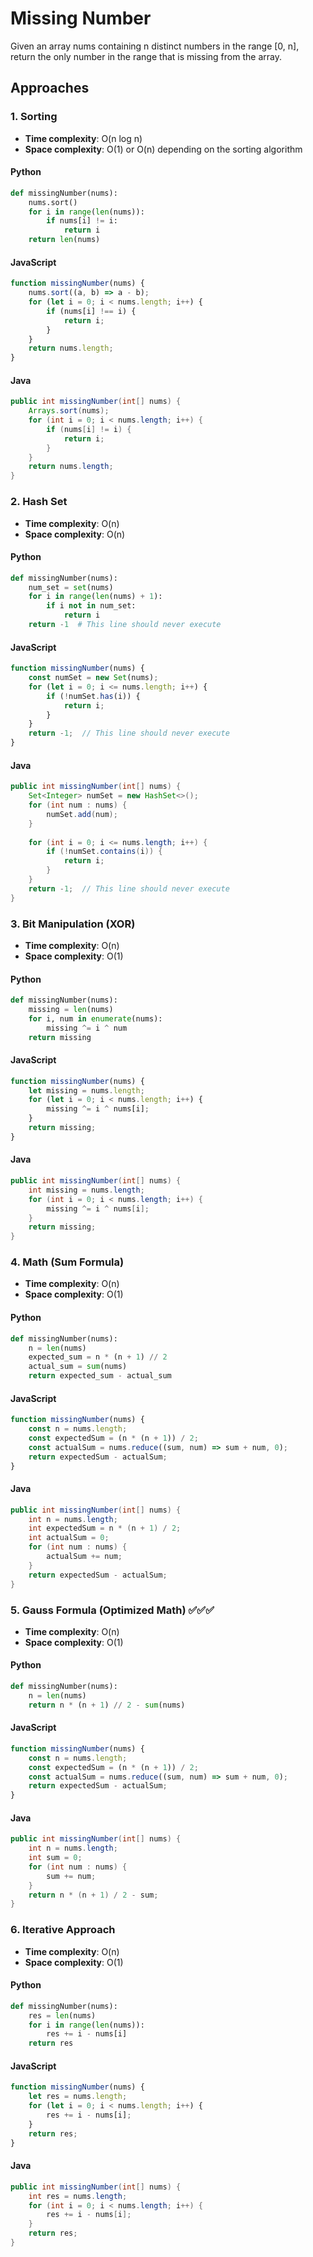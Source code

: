 # Missing Number

Given an array nums containing n distinct numbers in the range [0, n], return the only number in the range that is missing from the array.

## Approaches

### 1. Sorting
- **Time complexity**: O(n log n)
- **Space complexity**: O(1) or O(n) depending on the sorting algorithm

#### Python
```python
def missingNumber(nums):
    nums.sort()
    for i in range(len(nums)):
        if nums[i] != i:
            return i
    return len(nums)
```

#### JavaScript
```javascript
function missingNumber(nums) {
    nums.sort((a, b) => a - b);
    for (let i = 0; i < nums.length; i++) {
        if (nums[i] !== i) {
            return i;
        }
    }
    return nums.length;
}
```

#### Java
```java
public int missingNumber(int[] nums) {
    Arrays.sort(nums);
    for (int i = 0; i < nums.length; i++) {
        if (nums[i] != i) {
            return i;
        }
    }
    return nums.length;
}
```

### 2. Hash Set
- **Time complexity**: O(n)
- **Space complexity**: O(n)

#### Python
```python
def missingNumber(nums):
    num_set = set(nums)
    for i in range(len(nums) + 1):
        if i not in num_set:
            return i
    return -1  # This line should never execute
```

#### JavaScript
```javascript
function missingNumber(nums) {
    const numSet = new Set(nums);
    for (let i = 0; i <= nums.length; i++) {
        if (!numSet.has(i)) {
            return i;
        }
    }
    return -1;  // This line should never execute
}
```

#### Java
```java
public int missingNumber(int[] nums) {
    Set<Integer> numSet = new HashSet<>();
    for (int num : nums) {
        numSet.add(num);
    }
    
    for (int i = 0; i <= nums.length; i++) {
        if (!numSet.contains(i)) {
            return i;
        }
    }
    return -1;  // This line should never execute
}
```

### 3. Bit Manipulation (XOR)
- **Time complexity**: O(n)
- **Space complexity**: O(1)

#### Python
```python
def missingNumber(nums):
    missing = len(nums)
    for i, num in enumerate(nums):
        missing ^= i ^ num
    return missing
```

#### JavaScript
```javascript
function missingNumber(nums) {
    let missing = nums.length;
    for (let i = 0; i < nums.length; i++) {
        missing ^= i ^ nums[i];
    }
    return missing;
}
```

#### Java
```java
public int missingNumber(int[] nums) {
    int missing = nums.length;
    for (int i = 0; i < nums.length; i++) {
        missing ^= i ^ nums[i];
    }
    return missing;
}
```

### 4. Math (Sum Formula)
- **Time complexity**: O(n)
- **Space complexity**: O(1)

#### Python
```python
def missingNumber(nums):
    n = len(nums)
    expected_sum = n * (n + 1) // 2
    actual_sum = sum(nums)
    return expected_sum - actual_sum
```

#### JavaScript
```javascript
function missingNumber(nums) {
    const n = nums.length;
    const expectedSum = (n * (n + 1)) / 2;
    const actualSum = nums.reduce((sum, num) => sum + num, 0);
    return expectedSum - actualSum;
}
```

#### Java
```java
public int missingNumber(int[] nums) {
    int n = nums.length;
    int expectedSum = n * (n + 1) / 2;
    int actualSum = 0;
    for (int num : nums) {
        actualSum += num;
    }
    return expectedSum - actualSum;
}
```

### 5. Gauss Formula (Optimized Math) ✅✅✅
- **Time complexity**: O(n)
- **Space complexity**: O(1)

#### Python
```python
def missingNumber(nums):
    n = len(nums)
    return n * (n + 1) // 2 - sum(nums)
```

#### JavaScript
```javascript
function missingNumber(nums) {
    const n = nums.length;
    const expectedSum = (n * (n + 1)) / 2;
    const actualSum = nums.reduce((sum, num) => sum + num, 0);
    return expectedSum - actualSum;
}
```

#### Java
```java
public int missingNumber(int[] nums) {
    int n = nums.length;
    int sum = 0;
    for (int num : nums) {
        sum += num;
    }
    return n * (n + 1) / 2 - sum;
}
```

### 6. Iterative Approach
- **Time complexity**: O(n)
- **Space complexity**: O(1)

#### Python
```python
def missingNumber(nums):
    res = len(nums)
    for i in range(len(nums)):
        res += i - nums[i]
    return res
```

#### JavaScript
```javascript
function missingNumber(nums) {
    let res = nums.length;
    for (let i = 0; i < nums.length; i++) {
        res += i - nums[i];
    }
    return res;
}
```

#### Java
```java
public int missingNumber(int[] nums) {
    int res = nums.length;
    for (int i = 0; i < nums.length; i++) {
        res += i - nums[i];
    }
    return res;
}
```

